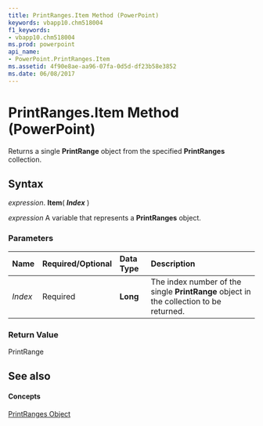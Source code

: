 ```yaml
---
title: PrintRanges.Item Method (PowerPoint)
keywords: vbapp10.chm518004
f1_keywords:
- vbapp10.chm518004
ms.prod: powerpoint
api_name:
- PowerPoint.PrintRanges.Item
ms.assetid: 4f90e8ae-aa96-07fa-0d5d-df23b58e3852
ms.date: 06/08/2017
---
```



# PrintRanges.Item Method (PowerPoint)

Returns a single  **PrintRange** object from the specified **PrintRanges** collection.


## Syntax

 _expression_. **Item**( **_Index_** )

 _expression_ A variable that represents a **PrintRanges** object.


### Parameters



|**Name**|**Required/Optional**|**Data Type**|**Description**|
|:-----|:-----|:-----|:-----|
| _Index_|Required|**Long**|The index number of the single  **PrintRange** object in the collection to be returned.|

### Return Value

PrintRange


## See also


#### Concepts


[PrintRanges Object](PowerPoint.PrintRanges.md)

